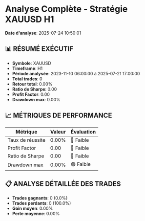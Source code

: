 # Analyse Complète - Stratégie XAUUSD H1

**Date d'analyse**: 2025-07-24 10:50:01

## 📊 RÉSUMÉ EXÉCUTIF

- **Symbole**: XAUUSD
- **Timeframe**: H1
- **Période analysée**: 2023-11-10 06:00:00 à 2025-07-21 17:00:00
- **Total trades**: 0
- **Retour total**: 0.00%
- **Ratio de Sharpe**: 0.00
- **Profit Factor**: 0.00
- **Drawdown max**: 0.00%

## 📈 MÉTRIQUES DE PERFORMANCE

| Métrique | Valeur | Évaluation |
|----------|--------|------------|
| Taux de réussite | 0.00% | 🔴 Faible |
| Profit Factor | 0.00 | 🔴 Faible |
| Ratio de Sharpe | 0.00 | 🔴 Faible |
| Drawdown max | 0.00% | 🟢 Faible |

## 📋 ANALYSE DÉTAILLÉE DES TRADES

- **Trades gagnants**: 0 (0.0%)
- **Trades perdants**: 0 (100.0%)
- **Gain moyen**: 0.00%
- **Perte moyenne**: 0.00%
